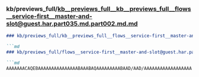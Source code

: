 ### kb/previews_full/kb__previews_full__kb__previews_full__flows__service-first__master-and-slot@guest.har.part035.md.part002.md.md

```md
### kb/previews_full/kb__previews_full__flows__service-first__master-and-slot@guest.har.part035.md.part002.md

```md
### kb/previews_full/flows__service-first__master-and-slot@guest.har.part035.md (part 002)

```md
AAAAAAACAQEBAAAAAAAAAAAAAAABAAABAQAAAAAAAAABAAD/AAD/AAAAAAAAAAAAAAAAAA
```

```

```

```
